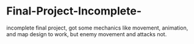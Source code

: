 # Final-Project-Incomplete-
incomplete final project, got some mechanics like movement, animation, and map design to work, but enemy movement and attacks not.
